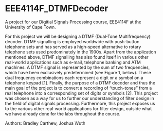 # EEE4114F_DTMFDecoder
A project for our Digitial Signals Processing course, EEE4114F at the University of Cape Town.

For this project we will be designing a DTMF (Dual-Tone Multifrequency) decoder. DTMF signalling is employed worldwide with push-button telephone sets and has served as a high-speed alternative to rotary telephone sets used predominately in the 1900s. Apart from the application mentioned above, DTMF signalling has also found itself in various other real-world applications such as e-mail, telephone banking and ATM machines. A DTMF signal is represented by the sum of two frequencies, which have been exclusively predetermined (see Figure 1, below). These dual frequency combinations each represent a digit or a symbol on a telephone keypad [1]. Finally, the purpose of a DTMF decoder and thus the main goal of the project is to convert a recording of “touch-tones” from a real telephone into a corresponding set of digits or symbols [2]. 
This project was chosen as a way for us to further our understanding of filter design in the field of digital signals processing. Furthermore, this project exposes us to the various other real-world applications for filter design, outside what we have already done for the labs throughout the course.


Authors: Bradley Carthew, Joshua Wuth
